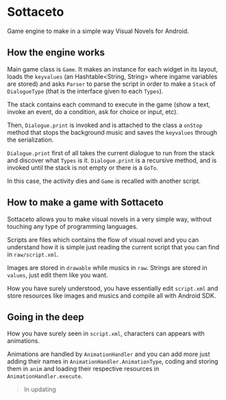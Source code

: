 Sottaceto
==============================================================
Game engine to make in a simple way Visual Novels for Android.

How the engine works
-------------------

Main game class is `Game`. It makes an instance for each widget in its layout, loads the `keyvalues` (an Hashtable<String, String> where ingame variables are stored) and asks `Parser` to parse the script in order to make a `Stack` of `DialogueType` (that is the interface given to each `Types`).

The stack contains each command to execute in the game (show a text, invoke an event, do a condition, ask for choice or input, etc).

Then, `Dialogue.print` is invoked and is attached to the class a `onStop` method that stops the background music and saves the `keyvalues` through the serialization.


`Dialogue.print` first of all takes the current dialogue to run from the stack and discover what `Types` is it. `Dialogue.print` is a recursive method, and is invoked until the stack is not empty or there is a `GoTo`.

In this case, the activity dies and `Game` is recalled with another script.

How to make a game with Sottaceto
---------------------------------

Sottaceto allows you to make visual novels in a very simple way, without touching any type of programming languages.

Scripts are files which contains the flow of visual novel and you can understand how it is simple just reading the current script that you can find in `raw/script.xml`.

Images are stored in `drawable` while musics in `raw`. Strings are stored in `values`, just edit them like you want.

How you have surely understood, you have essentially edit `script.xml` and store resources like images and musics and compile all with Android SDK.

Going in the deep
-----------------

How you have surely seen in `script.xml`, characters can appears with animations.

Animations are handled by `AnimationHandler` and you can add more just adding their names in `AnimationHandler.AnimationType`, coding and storing them in `anim` and loading their respective resources in `AnimationHandler.execute`. 

> In updating
